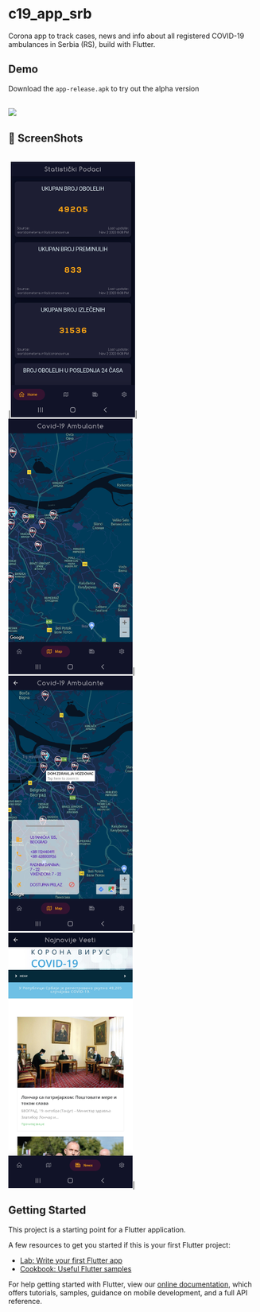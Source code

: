 # c19_app_srb

Corona app to track cases, news and info about all registered COVID-19 ambulances in Serbia (RS), build with Flutter.

## Demo
Download the `app-release.apk` to try out the alpha version

<br>
<a href="https://github.com/StanisicS/korona_app/releases/download/v0.1-alpha/app-release.apk"><img src="https://playerzon.com/asset/download.png" width="200"></img></a>
<br>

## 📸 ScreenShots

<br>
|<img src="assets/screenshots/Screenshot_20201102-202141.jpg" width="250">|<img src="assets/screenshots/Screenshot_20201102-202224.jpg" width="250">|<img src="assets/screenshots/Screenshot_20201102-202317.jpg" width="250">|<img src="assets/screenshots/Screenshot_20201102-202354.jpg" width="250">|
<br>

## Getting Started

This project is a starting point for a Flutter application.

A few resources to get you started if this is your first Flutter project:

- [Lab: Write your first Flutter app](https://flutter.dev/docs/get-started/codelab)
- [Cookbook: Useful Flutter samples](https://flutter.dev/docs/cookbook)

For help getting started with Flutter, view our
[online documentation](https://flutter.dev/docs), which offers tutorials,
samples, guidance on mobile development, and a full API reference.
